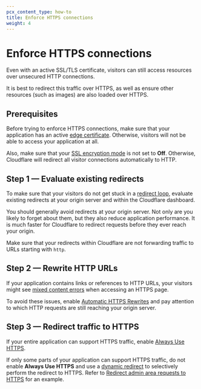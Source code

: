 ```yaml
---
pcx_content_type: how-to
title: Enforce HTTPS connections
weight: 4
---
```


# Enforce HTTPS connections

Even with an active SSL/TLS certificate, visitors can still access resources over unsecured HTTP connections.

It is best to redirect this traffic over HTTPS, as well as ensure other resources (such as images) are also loaded over HTTPS.

## Prerequisites

Before trying to enforce HTTPS connections, make sure that your application has an active [edge certificate](/ssl/get-started/#choose-an-edge-certificate). Otherwise, visitors will not be able to access your application at all.

Also, make sure that your [SSL encryption mode](/ssl/origin-configuration/ssl-modes/) is not set to **Off**. Otherwise, Cloudflare will redirect all visitor connections automatically to HTTP.

## Step 1 — Evaluate existing redirects

To make sure that your visitors do not get stuck in a [redirect loop](/ssl/troubleshooting/too-many-redirects/), evaluate existing redirects at your origin server and within the Cloudflare dashboard.

You should generally avoid redirects at your origin server. Not only are you likely to forget about them, but they also reduce application performance. It is much faster for Cloudflare to redirect requests before they ever reach your origin.

Make sure that your redirects within Cloudflare are not forwarding traffic to URLs starting with `http`.

## Step 2 — Rewrite HTTP URLs

If your application contains links or references to HTTP URLs, your visitors might see [mixed content errors](/ssl/troubleshooting/mixed-content-errors/) when accessing an HTTPS page.

To avoid these issues, enable [Automatic HTTPS Rewrites](/ssl/edge-certificates/additional-options/automatic-https-rewrites/) and pay attention to which HTTP requests are still reaching your origin server.

## Step 3 — Redirect traffic to HTTPS

If your entire application can support HTTPS traffic, enable [Always Use HTTPS](/ssl/edge-certificates/additional-options/always-use-https/#encrypt-all-visitor-traffic).

If only some parts of your application can support HTTPS traffic, do not enable **Always Use HTTPS** and use a [dynamic redirect](/rules/url-forwarding/single-redirects/) to selectively perform the redirect to HTTPS. Refer to [Redirect admin area requests to HTTPS](/rules/examples/redirect-admin-https/) for an example.
